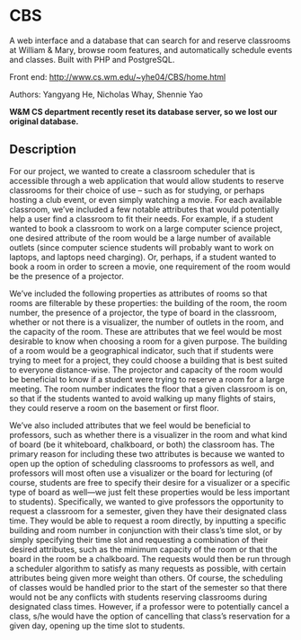 # CBS
A web interface and a database that can search for and reserve classrooms at William & Mary, browse room features, and automatically schedule events and classes. Built with PHP and PostgreSQL.

Front end: http://www.cs.wm.edu/~yhe04/CBS/home.html

Authors: Yangyang He, Nicholas Whay, Shennie Yao

__W&M CS department recently reset its database server, so we lost our original database.__

## Description

For our project, we wanted to create a classroom scheduler that is accessible through a web application that would allow students to reserve classrooms for their choice of use – such as for studying, or perhaps hosting a club event, or even simply watching a movie. For each available classroom, we’ve included a few notable attributes that would potentially help a user find a classroom to fit their needs. For example, if a student wanted to book a classroom to work on a large computer science project, one desired attribute of the room would be a large number of available outlets (since computer science students will probably want to work on laptops, and laptops need charging). Or, perhaps, if a student wanted to book a room in order to screen a movie, one requirement of the room would be the presence of a projector.

We’ve included the following properties as attributes of rooms so that rooms are filterable by these properties: the building of the room, the room number, the presence of a projector, the type of board in the classroom, whether or not there is a visualizer, the number of outlets in the room, and the capacity of the room. These are attributes that we feel would be most desirable to know when choosing a room for a given purpose. The building of a room would be a geographical indicator, such that if students were trying to meet for a project, they could choose a building that is best suited to everyone distance-wise. The projector and capacity of the room would be beneficial to know if a student were trying to reserve a room for a large meeting. The room number indicates the floor that a given classroom is on, so that if the students wanted to avoid walking up many flights of stairs, they could reserve a room on the basement or first floor.

We’ve also included attributes that we feel would be beneficial to professors, such as whether there is a visualizer in the room and what kind of board (be it whiteboard, chalkboard, or both) the classroom has. The primary reason for including these two attributes is because we wanted to open up the option of scheduling classrooms to professors as well, and professors will most often use a visualizer or the board for lecturing (of course, students are free to specify their desire for a visualizer or a specific type of board as well—we just felt these properties would be less important to students). Specifically, we wanted to give professors the opportunity to request a classroom for a semester, given they have their designated class time. They would be able to request a room directly, by inputting a specific building and room number in conjunction with their class’s time slot, or by simply specifying their time slot and requesting a combination of their desired attributes, such as the minimum capacity of the room or that the board in the room be a chalkboard. The requests would then be run through a scheduler algorithm to satisfy as many requests as possible, with certain attributes being given more weight than others. Of course, the scheduling of classes would be handled prior to the start of the semester so that there would not be any conflicts with students reserving classrooms during designated class times. However, if a professor were to potentially cancel a class, s/he would have the option of cancelling that class’s reservation for a given day, opening up the time slot to students.
